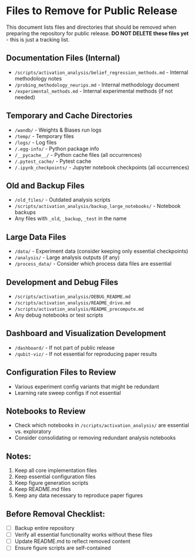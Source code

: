 # Files to Remove for Public Release

This document lists files and directories that should be removed when preparing the repository for public release. **DO NOT DELETE these files yet** - this is just a tracking list.

## Documentation Files (Internal)
- `/scripts/activation_analysis/belief_regression_methods.md` - Internal methodology notes
- `/probing_methodology_neurips.md` - Internal methodology document
- `/experimental_methods.md` - Internal experimental methods (if not needed)

## Temporary and Cache Directories
- `/wandb/` - Weights & Biases run logs
- `/temp/` - Temporary files
- `/logs/` - Log files
- `/.egg-info/` - Python package info
- `/__pycache__/` - Python cache files (all occurrences)
- `/.pytest_cache/` - Pytest cache
- `/.ipynb_checkpoints/` - Jupyter notebook checkpoints (all occurrences)

## Old and Backup Files
- `/old_files/` - Outdated analysis scripts
- `/scripts/activation_analysis/backup_large_notebooks/` - Notebook backups
- Any files with `_old`, `_backup`, `_test` in the name

## Large Data Files
- `/data/` - Experiment data (consider keeping only essential checkpoints)
- `/analysis/` - Large analysis outputs (if any)
- `/process_data/` - Consider which process data files are essential

## Development and Debug Files
- `/scripts/activation_analysis/DEBUG_README.md`
- `/scripts/activation_analysis/README_drive.md`
- `/scripts/activation_analysis/README_precompute.md`
- Any debug notebooks or test scripts

## Dashboard and Visualization Development
- `/dashboard/` - If not part of public release
- `/qubit-viz/` - If not essential for reproducing paper results

## Configuration Files to Review
- Various experiment config variants that might be redundant
- Learning rate sweep configs if not essential

## Notebooks to Review
- Check which notebooks in `/scripts/activation_analysis/` are essential vs. exploratory
- Consider consolidating or removing redundant analysis notebooks

## Notes:
1. Keep all core implementation files
2. Keep essential configuration files
3. Keep figure generation scripts
4. Keep README.md files
5. Keep any data necessary to reproduce paper figures

## Before Removal Checklist:
- [ ] Backup entire repository
- [ ] Verify all essential functionality works without these files
- [ ] Update README.md to reflect removed content
- [ ] Ensure figure scripts are self-contained